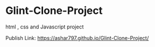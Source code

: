 # Glint-Clone-Project
html , css and Javascript project

Publish Link: https://ashar797.github.io/Glint-Clone-Project/
